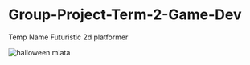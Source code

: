 # Group-Project-Term-2-Game-Dev
Temp Name Futuristic 2d platformer


![halloween miata](https://github.com/user-attachments/assets/85efb05f-f215-4ce3-a12e-5fbd7aad28ac)
